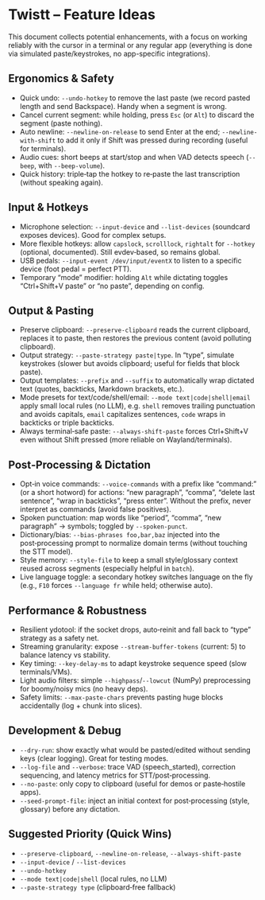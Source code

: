 # Twistt – Feature Ideas

This document collects potential enhancements, with a focus on working reliably with the cursor in a terminal or any regular app (everything is done via simulated paste/keystrokes, no app-specific integrations).

## Ergonomics & Safety

- Quick undo: `--undo-hotkey` to remove the last paste (we record pasted length and send Backspace). Handy when a segment is wrong.
- Cancel current segment: while holding, press `Esc` (or `Alt`) to discard the segment (paste nothing).
- Auto newline: `--newline-on-release` to send Enter at the end; `--newline-with-shift` to add it only if Shift was pressed during recording (useful for terminals).
- Audio cues: short beeps at start/stop and when VAD detects speech (`--beep`, with `--beep-volume`).
- Quick history: triple‑tap the hotkey to re‑paste the last transcription (without speaking again).

## Input & Hotkeys

- Microphone selection: `--input-device` and `--list-devices` (soundcard exposes devices). Good for complex setups.
- More flexible hotkeys: allow `capslock`, `scrolllock`, `rightalt` for `--hotkey` (optional, documented). Still evdev‑based, so remains global.
- USB pedals: `--input-event /dev/input/eventX` to listen to a specific device (foot pedal = perfect PTT).
- Temporary “mode” modifier: holding `Alt` while dictating toggles “Ctrl+Shift+V paste” or “no paste”, depending on config.

## Output & Pasting

- Preserve clipboard: `--preserve-clipboard` reads the current clipboard, replaces it to paste, then restores the previous content (avoid polluting clipboard).
- Output strategy: `--paste-strategy paste|type`. In “type”, simulate keystrokes (slower but avoids clipboard; useful for fields that block paste).
- Output templates: `--prefix` and `--suffix` to automatically wrap dictated text (quotes, backticks, Markdown brackets, etc.).
- Mode presets for text/code/shell/email: `--mode text|code|shell|email` apply small local rules (no LLM), e.g. `shell` removes trailing punctuation and avoids capitals, `email` capitalizes sentences, `code` wraps in backticks or triple backticks.
- Always terminal‑safe paste: `--always-shift-paste` forces Ctrl+Shift+V even without Shift pressed (more reliable on Wayland/terminals).

## Post‑Processing & Dictation

- Opt‑in voice commands: `--voice-commands` with a prefix like “command:” (or a short hotword) for actions: “new paragraph”, “comma”, “delete last sentence”, “wrap in backticks”, “press enter”. Without the prefix, never interpret as commands (avoid false positives).
- Spoken punctuation: map words like “period”, “comma”, “new paragraph” → symbols; toggled by `--spoken-punct`.
- Dictionary/bias: `--bias-phrases foo,bar,baz` injected into the post‑processing prompt to normalize domain terms (without touching the STT model).
- Style memory: `--style-file` to keep a small style/glossary context reused across segments (especially helpful in `batch`).
- Live language toggle: a secondary hotkey switches language on the fly (e.g., `F10` forces `--language fr` while held; otherwise auto).

## Performance & Robustness

- Resilient ydotool: if the socket drops, auto‑reinit and fall back to “type” strategy as a safety net.
- Streaming granularity: expose `--stream-buffer-tokens` (current: 5) to balance latency vs stability.
- Key timing: `--key-delay-ms` to adapt keystroke sequence speed (slow terminals/VMs).
- Light audio filters: simple `--highpass`/`--lowcut` (NumPy) preprocessing for boomy/noisy mics (no heavy deps).
- Safety limits: `--max-paste-chars` prevents pasting huge blocks accidentally (log + chunk into slices).

## Development & Debug

- `--dry-run`: show exactly what would be pasted/edited without sending keys (clear logging). Great for testing modes.
- `--log-file` and `--verbose`: trace VAD (speech_started), correction sequencing, and latency metrics for STT/post‑processing.
- `--no-paste`: only copy to clipboard (useful for demos or paste‑hostile apps).
- `--seed-prompt-file`: inject an initial context for post‑processing (style, glossary) before any dictation.

## Suggested Priority (Quick Wins)

- `--preserve-clipboard`, `--newline-on-release`, `--always-shift-paste`
- `--input-device` / `--list-devices`
- `--undo-hotkey`
- `--mode text|code|shell` (local rules, no LLM)
- `--paste-strategy type` (clipboard‑free fallback)
